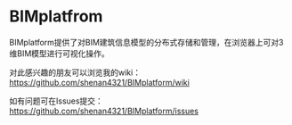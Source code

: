 # **BIMplatfrom**

BIMplatform提供了对BIM建筑信息模型的分布式存储和管理，在浏览器上可对3维BIM模型进行可视化操作。   

对此感兴趣的朋友可以浏览我的wiki： https://github.com/shenan4321/BIMplatform/wiki    

如有问题可在Issues提交： https://github.com/shenan4321/BIMplatform/issues  
